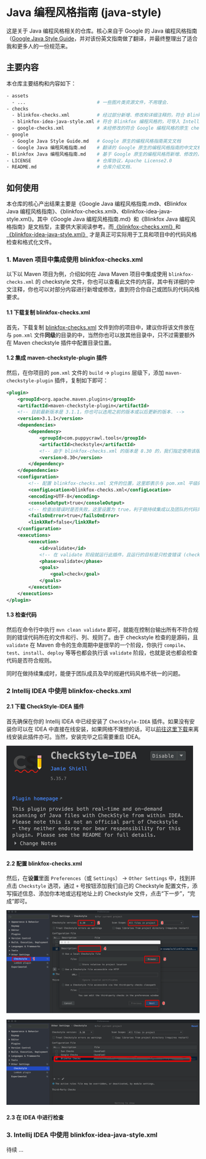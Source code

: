 # Java 编程风格指南 (java-style)

这是关于 Java 编程风格相关的仓库。核心来自于 Google 的 Java 编程风格指南（[Google Java Style Guide](https://checkstyle.sourceforge.io/styleguides/google-java-style-20180523/javaguide.html#s3.3.3-import-ordering-and-spacing)，并对该份英文指南做了翻译，并最终整理出了适合我和更多人的一份规范来。

## 主要内容

本仓库主要结构和内容如下：

```bash
- assets
  - ...                          # 一些图片类资源文件，不用理会.
- checks
  - blinkfox-checks.xml          # 经过部分新增、修改和详细注释的，符合 Blinkfox 编程风格的 checkstyle 文件.
  - blinkfox-idea-java-style.xml # 符合 Blinkfox 编程风格的，可导入 Intellij IDEA 中的 Java code style 的格式化文件.
  - google-checks.xml            # 未经修改的符合 Google 编程风格的原生 checkstyle 文件.
- google
  - Google Java Style Guide.md   # Google 原生的编程风格指南英文文档
  - Google Java 编程风格指南.md    # 翻译的 Google 原生的编程风格指南的中文文档
- Blinkfox Java 编程风格指南.md    # 基于 Google 原生的编程风格而新增、修改的，且符合 Blinkfox 编程风格的简要中文指南
- LICENSE                        # 仓库协议，Apache License2.0
- README.md                      # 仓库介绍文档.
```

## 如何使用

本仓库的核心产出结果主要是《Google Java 编程风格指南.md》、《Blinkfox Java 编程风格指南》、《blinkfox-checks.xml》、《blinkfox-idea-java-style.xml》。其中《Google Java 编程风格指南.md》和《Blinkfox Java 编程风格指南》是文档型，主要供大家阅读参考。而[《blinkfox-checks.xml》](https://github.com/blinkfox/java-style/blob/master/checks/blinkfox-checks.xml)和[《blinkfox-idea-java-style.xml》](https://github.com/blinkfox/java-style/blob/master/checks/blinkfox-idea-java-style.xml) 才是真正可实际用于工具和项目中的代码风格检查和格式化文件。

### 1. Maven 项目中集成使用 blinkfox-checks.xml

以下以 Maven 项目为例，介绍如何在 Java Maven 项目中集成使用 `blinkfox-checks.xml` 的 checkstyle 文件，你也可以查看此文件的内容，其中有详细的中文注释，你也可以对部分内容进行新增或修改，直到符合你自己或团队的代码风格要求。

#### 1.1 下载复制 blinkfox-checks.xml

首先，下载复制 [blinkfox-checks.xml](#) 文件到你的项目中，建议你将该文件放在与 `pom.xml` 文件**同级**的目录的中，当然你也可以放其他目录中，只不过需要额外在 Maven checkstyle 插件中配置目录位置。

#### 1.2 集成 maven-checkstyle-plugin 插件

然后，在你项目的 `pom.xml` 文件的 `build` -> `plugins` 层级下，添加 `maven-checkstyle-plugin` 插件，复制如下即可：

```xml
<plugin>
    <groupId>org.apache.maven.plugins</groupId>
    <artifactId>maven-checkstyle-plugin</artifactId>
    <!-- 目前最新版本是 3.1.1，你也可以选用之前的版本或以后更新的版本. -->
    <version>3.1.1</version>
    <dependencies>
        <dependency>
            <groupId>com.puppycrawl.tools</groupId>
            <artifactId>checkstyle</artifactId>
            <!-- 由于 blinkfox-checks.xml 的版本是 8.30 的，我们指定使用该版本的 checkstyle 进行检查. -->
            <version>8.30</version>
        </dependency>
    </dependencies>
    <configuration>
        <!-- 配置 blinkfox-checks.xml 文件的位置，这里即表示与 pom.xml 平级的目录. -->
        <configLocation>blinkfox-checks.xml</configLocation>
        <encoding>UTF-8</encoding>
        <consoleOutput>true</consoleOutput>
        <!-- 检查出错误时是否失败，这里设置为 true，利于做持续集成以及团队的代码风格强制性统一. -->
        <failsOnError>true</failsOnError>
        <linkXRef>false</linkXRef>
    </configuration>
    <executions>
        <execution>
            <id>validate</id>
            <!-- 在 validate 阶段就运行此插件，且运行的目标是只检查错误 (check)，你可以视情况修改成自己的值. -->
            <phase>validate</phase>
            <goals>
                <goal>check</goal>
            </goals>
        </execution>
    </executions>
</plugin>
```

#### 1.3 检查代码

然后在命令行中执行 `mvn clean validate` 即可，就能在控制台输出所有不符合规则的错误代码所在的文件和行、列、规则了。由于 checkstyle 检查的是源码，且 `validate` 在 Maven 命令的生命周期中是很早的一个阶段，你执行 `compile`、`test`、`install`、`deploy` 等等也都会执行该 `validate` 阶段，也就是说也都会检查代码是否符合规则。

同时在做持续集成时，能便于团队成员及早的规避代码风格不统一的问题。

### 2 Intellij IDEA 中使用 blinkfox-checks.xml

#### 2.1 下载 CheckStyle-IDEA 插件

首先确保在你的 Intellij IDEA 中已经安装了 `CheckStyle-IDEA` 插件。如果没有安装你可以在 IDEA 中直接在线安装，如果网络不理想的话，可以[前往这里下载](https://plugins.jetbrains.com/plugin/1065-checkstyle-idea)来离线安装此插件亦可。当然，安装完毕之后需要重启 IDEA。

![CheckStyle-IDEA](assets/images/idea-checkstyle-plugin.png)

#### 2.2 配置 blinkfox-checks.xml

然后，在**设置**里面 `Preferences`（或 `Settings`） -> `Other Settings` 中，找到并点击 `Checkstyle` 选项，通过 `+` 号按钮添加我们自己的 Checkstyle 配置文件，添写描述信息、添加你本地或远程地址上的 Checkstyle 文件，点击“下一步”，“完成”即可。

![添加](assets/images/add-blinkfox-checks.png)

![列表](assets/images/add-blinkfox-checks-success.png)

#### 2.3 在 IDEA 中进行检查

### 3. Intellij IDEA 中使用 blinkfox-idea-java-style.xml

待续 ...